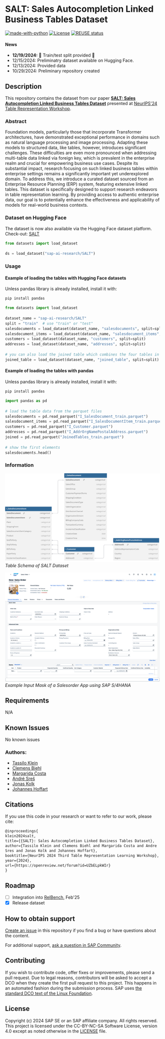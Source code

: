 <!--
SPDX-FileCopyrightText: 2017 Free Software Foundation Europe e.V. <https://fsfe.org>

SPDX-License-Identifier: CC-BY-NC-4.0
-->

# SALT: Sales Autocompletion Linked Business Tables Dataset
[![made-with-python](https://img.shields.io/badge/Made%20with-Python-red.svg)](#python)
[![License](https://img.shields.io/badge/license-CC--BY--NC--SA--4.0-blue)]()
[![REUSE status](https://api.reuse.software/badge/github.com/sap-samples/salt)](https://api.reuse.software/info/github.com/sap-samples/salt)




#### News
- **12/19/2024:** :confetti_ball: Train/test split provided :tada:
- 12/15/2024: Preliminatry dataset available on Hugging Face.
- 12/13/2024: Provided data 
- 10/29/2024: Preliminary repository created


## Description
This repository contains the dataset from our paper [**SALT: Sales Autocompletion Linked Business Tables Dataset**](https://openreview.net/forum?id=UZbELpkWIr#discussion) presented at [NeurIPS'24 Table Representation Workshop](https://table-representation-learning.github.io/).

### Abstract
Foundation models, particularly those that incorporate Transformer architectures, have demonstrated exceptional performance in domains such as natural language processing and image processing. Adapting these models to structured data, like tables, however, introduces significant challenges. These difficulties are even more pronounced when addressing multi-table data linked via foreign key, which is prevalent in the enterprise realm and crucial for empowering business use cases. Despite its substantial impact, research focusing on such linked business tables within enterprise settings remains a significantly important yet underexplored domain.
To address this, we introduce a curated dataset sourced from an Enterprise Resource Planning (ERP) system, featuring extensive linked tables. This dataset is specifically designed to support research endeavors in table representation learning. By providing access to authentic enterprise data, our goal is to potentially enhance the effectiveness and applicability of models for real-world business contexts.

### Dataset on Hugging Face

The dataset is now also available via the Hugging Face dataset platform. Check-out: [SALT](https://huggingface.co/datasets/sap-ai-research/SALT)

```python
from datasets import load_dataset

ds = load_dataset("sap-ai-research/SALT")
```

### Usage

#### Example of loading the tables with Hugging Face datasets
Unless pandas library is already installed, install it with:

```bash
pip install pandas
```

```python
from datasets import load_dataset

dataset_name = "sap-ai-research/SALT"
split = "train"  # use "train" or "test"
salesdocuments = load_dataset(dataset_name, "salesdocuments", split=split)
salesdocument_items = load_dataset(dataset_name, "salesdocument_items", split=split)
customers = load_dataset(dataset_name, "customers", split=split)
addresses = load_dataset(dataset_name, "addresses", split=split)

# you can also load the joined table which combines the four tables in one
joined_table = load_dataset(dataset_name, "joined_table", split=split)
```

#### Example of loading the tables with pandas
Unless pandas library is already installed, install it with:

```bash
pip install pandas
```

```python
import pandas as pd

# load the table data from the parquet files
salesdocuments = pd.read_parquet("I_SalesDocument_train.parquet")
salesdocument_items = pd.read_parquet("I_SalesDocumentItem_train.parquet")
customers = pd.read_parquet("I_Customer.parquet")
addresses = pd.read_parquet("I_AddrOrgNamePostalAddress.parquet")
joined = pd.read_parquet("JoinedTables_train.parquet")

# show the first elements
salesdocuments.head()
```


### Information
![Table Schema of SALT Dataset](images/schema.svg?raw=true "SALT Schema")
*Table Schema of SALT Dataset*

![Screenshot of a Salesorder Input Mask](images/SAP_S4HANA_SalesOrder_App.png?raw=true "Salesorder Input Mask")
*Example Input Mask of a Salesorder App using SAP S/4HANA*

## Requirements
N/A

## Known Issues
No known issues

### Authors:
 - [Tassilo Klein](https://tjklein.github.io/)
 - [Clemens Biehl](https://www.linkedin.com/in/clemens-biehl-43a39a117/)
 - [Margarida Costa](https://www.linkedin.com/in/mariamargaridacosta/)
 - [André Sreš](https://www.linkedin.com/in/andr%C3%A9-sre%C5%A1-937096160/)
 - [Jonas Kolk](https://www.linkedin.com/in/jonas-kolk-b8a94b123/)
 - [Johannes Hoffart](https://www.linkedin.com/in/johanneshoffart/)

## Citations
If you use this code in your research or want to refer to our work, please cite:

```
@inproceedings{
klein2024salt,
title={{SALT}: Sales Autocompletion Linked Business Tables Dataset},
author={Tassilo Klein and Clemens Biehl and Margarida Costa and Andre Sres and Jonas Kolk and Johannes Hoffart},
booktitle={NeurIPS 2024 Third Table Representation Learning Workshop},
year={2024},
url={https://openreview.net/forum?id=UZbELpkWIr}
}
```

## Roadmap
- [ ] Integration into [RelBench](https://relbench.stanford.edu/), Feb'25
- [x] Release dataset

## How to obtain support
[Create an issue](https://github.com/SAP-samples/SALT/issues) in this repository if you find a bug or have questions about the content.
 
For additional support, [ask a question in SAP Community](https://answers.sap.com/questions/ask.html).

## Contributing
If you wish to contribute code, offer fixes or improvements, please send a pull request. Due to legal reasons, contributors will be asked to accept a DCO when they create the first pull request to this project. This happens in an automated fashion during the submission process. SAP uses [the standard DCO text of the Linux Foundation](https://developercertificate.org/).

## License
Copyright (c) 2024 SAP SE or an SAP affiliate company. All rights reserved. This project is licensed under the CC-BY-NC-SA Software License, version 4.0 except as noted otherwise in the [LICENSE](LICENSES/CC-BY-NC-4.0.txt) file.

